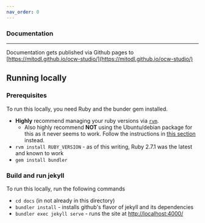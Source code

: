 ```yaml
---
nav_order: 0
---
```


### Documentation

---

Documentation gets published via Github pages to [https://mitodl.github.io/ocw-studio/](https://mitodl.github.io/ocw-studio/)

## Running locally

### Prerequisites

To run this locally, you need Ruby and the bunder gem installed.

- **Highly** recommend managing your ruby versions via [`rvm`](https://rvm.io/).
  - Also highly recommend **NOT** using the Ubuntu/debian package for this as it never seems to work. Follow the instructions in [this section](https://rvm.io/rvm/install#any-other-system) instead.
- `rvm install RUBY_VERSION` - as of this writing, Ruby 2.7.1 was the latest and known to work
- `gem install bundler`

### Build and run jekyll

To run this locally, run the following commands

- `cd docs` (in not already in this directory)
- `bundler install` - installs github's flavor of jekyll and its dependencies
- `bundler exec jekyll serve` - runs the site at [http://localhost:4000/](http://localhost:4000/)
